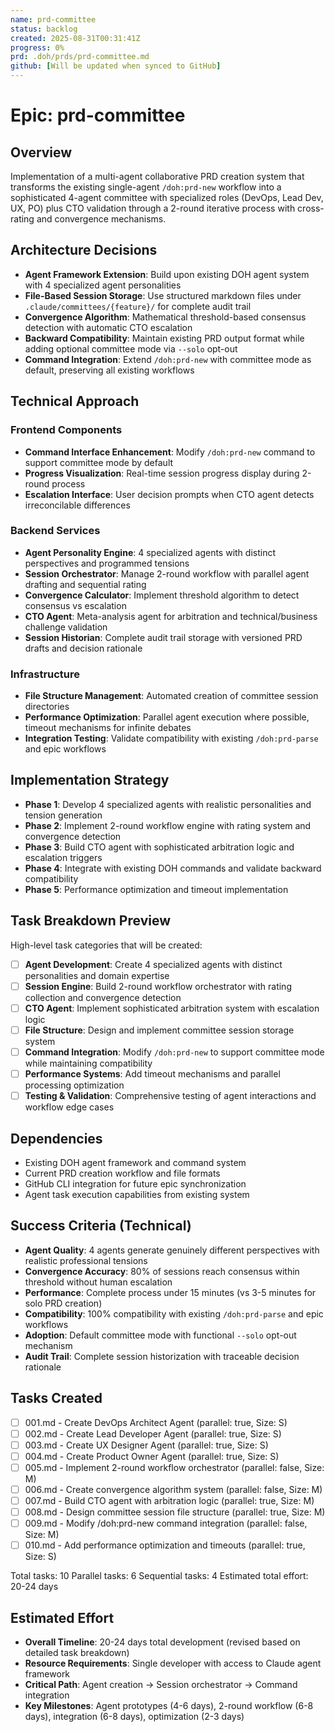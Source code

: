 ```yaml
---
name: prd-committee
status: backlog
created: 2025-08-31T00:31:41Z
progress: 0%
prd: .doh/prds/prd-committee.md
github: [Will be updated when synced to GitHub]
---
```


# Epic: prd-committee

## Overview
Implementation of a multi-agent collaborative PRD creation system that transforms the existing single-agent `/doh:prd-new` workflow into a sophisticated 4-agent committee with specialized roles (DevOps, Lead Dev, UX, PO) plus CTO validation through a 2-round iterative process with cross-rating and convergence mechanisms.

## Architecture Decisions
- **Agent Framework Extension**: Build upon existing DOH agent system with 4 specialized agent personalities
- **File-Based Session Storage**: Use structured markdown files under `.claude/committees/{feature}/` for complete audit trail
- **Convergence Algorithm**: Mathematical threshold-based consensus detection with automatic CTO escalation
- **Backward Compatibility**: Maintain existing PRD output format while adding optional committee mode via `--solo` opt-out
- **Command Integration**: Extend `/doh:prd-new` with committee mode as default, preserving all existing workflows

## Technical Approach

### Frontend Components
- **Command Interface Enhancement**: Modify `/doh:prd-new` command to support committee mode by default
- **Progress Visualization**: Real-time session progress display during 2-round process
- **Escalation Interface**: User decision prompts when CTO agent detects irreconcilable differences

### Backend Services
- **Agent Personality Engine**: 4 specialized agents with distinct perspectives and programmed tensions
- **Session Orchestrator**: Manage 2-round workflow with parallel agent drafting and sequential rating
- **Convergence Calculator**: Implement threshold algorithm to detect consensus vs escalation
- **CTO Agent**: Meta-analysis agent for arbitration and technical/business challenge validation
- **Session Historian**: Complete audit trail storage with versioned PRD drafts and decision rationale

### Infrastructure
- **File Structure Management**: Automated creation of committee session directories
- **Performance Optimization**: Parallel agent execution where possible, timeout mechanisms for infinite debates
- **Integration Testing**: Validate compatibility with existing `/doh:prd-parse` and epic workflows

## Implementation Strategy
- **Phase 1**: Develop 4 specialized agents with realistic personalities and tension generation
- **Phase 2**: Implement 2-round workflow engine with rating system and convergence detection
- **Phase 3**: Build CTO agent with sophisticated arbitration logic and escalation triggers
- **Phase 4**: Integrate with existing DOH commands and validate backward compatibility
- **Phase 5**: Performance optimization and timeout implementation

## Task Breakdown Preview
High-level task categories that will be created:
- [ ] **Agent Development**: Create 4 specialized agents with distinct personalities and domain expertise
- [ ] **Session Engine**: Build 2-round workflow orchestrator with rating collection and convergence detection
- [ ] **CTO Agent**: Implement sophisticated arbitration system with escalation logic
- [ ] **File Structure**: Design and implement committee session storage system
- [ ] **Command Integration**: Modify `/doh:prd-new` to support committee mode while maintaining compatibility
- [ ] **Performance Systems**: Add timeout mechanisms and parallel processing optimization
- [ ] **Testing & Validation**: Comprehensive testing of agent interactions and workflow edge cases

## Dependencies
- Existing DOH agent framework and command system
- Current PRD creation workflow and file formats
- GitHub CLI integration for future epic synchronization
- Agent task execution capabilities from existing system

## Success Criteria (Technical)
- **Agent Quality**: 4 agents generate genuinely different perspectives with realistic professional tensions
- **Convergence Accuracy**: 80% of sessions reach consensus within threshold without human escalation
- **Performance**: Complete process under 15 minutes (vs 3-5 minutes for solo PRD creation)
- **Compatibility**: 100% compatibility with existing `/doh:prd-parse` and epic workflows
- **Adoption**: Default committee mode with functional `--solo` opt-out mechanism
- **Audit Trail**: Complete session historization with traceable decision rationale

## Tasks Created
- [ ] 001.md - Create DevOps Architect Agent (parallel: true, Size: S)
- [ ] 002.md - Create Lead Developer Agent (parallel: true, Size: S)
- [ ] 003.md - Create UX Designer Agent (parallel: true, Size: S)
- [ ] 004.md - Create Product Owner Agent (parallel: true, Size: S)
- [ ] 005.md - Implement 2-round workflow orchestrator (parallel: false, Size: M)
- [ ] 006.md - Create convergence algorithm system (parallel: false, Size: M)
- [ ] 007.md - Build CTO agent with arbitration logic (parallel: true, Size: M)
- [ ] 008.md - Design committee session file structure (parallel: true, Size: M)
- [ ] 009.md - Modify /doh:prd-new command integration (parallel: false, Size: M)
- [ ] 010.md - Add performance optimization and timeouts (parallel: true, Size: S)

Total tasks: 10
Parallel tasks: 6
Sequential tasks: 4
Estimated total effort: 20-24 days

## Estimated Effort
- **Overall Timeline**: 20-24 days total development (revised based on detailed task breakdown)
- **Resource Requirements**: Single developer with access to Claude agent framework
- **Critical Path**: Agent creation → Session orchestrator → Command integration
- **Key Milestones**: Agent prototypes (4-6 days), 2-round workflow (6-8 days), integration (6-8 days), optimization (2-3 days)